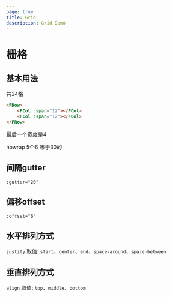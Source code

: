 ```yaml
---
page: true
title: Grid
description: Grid Demo
---
```


# 栅格

## 基本用法
共24格
<FRow><FCol :span="12"></FCol><FCol :span="12"></FCol></FRow>
```html
<FRow>
    <FCol :span="12"></FCol>
    <FCol :span="12"></FCol>
</FRow>
```
最后一个宽度是4
<FRow><FCol :span="6"></FCol><FCol :span="6"></FCol><FCol :span="6"></FCol><FCol :span="4"></FCol></FRow>

nowrap 5个6 等于30的
<FRow :wrap="false"><FCol :span="6"></FCol><FCol :span="6"></FCol><FCol :span="6"></FCol><FCol :span="6"></FCol><FCol :span="6"></FCol></FRow>
## 间隔gutter
`:gutter="20"`
<FRow :gutter="20" class="gutter-div"><FCol :span="6"><div class="div1"></div></FCol><FCol :span="6"><div class="div2"></div></FCol><FCol :span="6"><div class="div1"></div></FCol><FCol :span="6"><div class="div2"></div></FCol></FRow>
## 偏移offset
`:offset="6"`
<FRow><FCol :span="6" :offset="6"></FCol><FCol :span="6" :offset="6"></FCol></FRow>
## 水平排列方式
`justify` 取值: `start`、`center`、`end`、`space-around`、`space-between`
<FRow justify="start"><FCol :span="4"></FCol><FCol :span="4"></FCol><FCol :span="4"></FCol><FCol :span="4"></FCol></FRow>
<FRow justify="center"><FCol :span="4"></FCol><FCol :span="4"></FCol><FCol :span="4"></FCol><FCol :span="4"></FCol></FRow>
<FRow justify="end"><FCol :span="4"></FCol><FCol :span="4"></FCol><FCol :span="4"></FCol><FCol :span="4"></FCol></FRow>
<FRow justify="space-around"><FCol :span="5"></FCol><FCol :span="5"></FCol><FCol :span="5"></FCol><FCol :span="5"></FCol></FRow>
<FRow justify="space-between"><FCol :span="5"></FCol><FCol :span="5"></FCol><FCol :span="5"></FCol><FCol :span="5"></FCol></FRow>
## 垂直排列方式
`align` 取值: `top`、`middle`、`bottom`
<FRow align="top" class="align-div"><FCol :span="4"></FCol><FCol :span="4"></FCol><FCol :span="4"></FCol><FCol :span="4"></FCol></FRow>
<FRow align="middle" class="align-div"><FCol :span="4"></FCol><FCol :span="4"></FCol><FCol :span="4"></FCol><FCol :span="4"></FCol></FRow>
<FRow align="bottom" class="align-div"><FCol :span="4"></FCol><FCol :span="4"></FCol><FCol :span="4"></FCol><FCol :span="4"></FCol></FRow>



